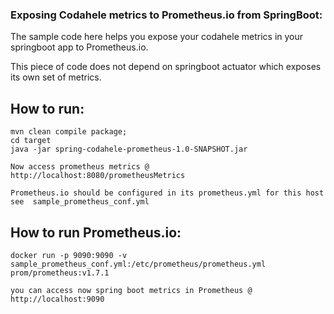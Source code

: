 ### Exposing Codahele metrics to Prometheus.io from SpringBoot:

The sample code here helps you expose your codahele metrics in your springboot app to  Prometheus.io.

This piece of code does not depend on springboot actuator which exposes its own set of metrics.

## How to run:
```
mvn clean compile package;
cd target
java -jar spring-codahele-prometheus-1.0-SNAPSHOT.jar

Now access prometheus metrics @ http://localhost:8080/prometheusMetrics

Prometheus.io should be configured in its prometheus.yml for this host 
see  sample_prometheus_conf.yml

```

## How to run Prometheus.io:

```
docker run -p 9090:9090 -v sample_prometheus_conf.yml:/etc/prometheus/prometheus.yml prom/prometheus:v1.7.1

you can access now spring boot metrics in Prometheus @   http://localhost:9090
```
